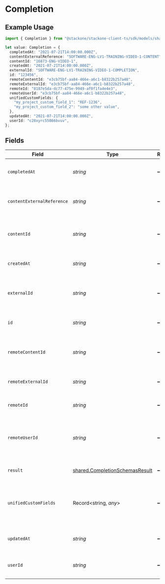 # Completion

## Example Usage

```typescript
import { Completion } from "@stackone/stackone-client-ts/sdk/models/shared";

let value: Completion = {
  completedAt: "2021-07-21T14:00:00.000Z",
  contentExternalReference: "SOFTWARE-ENG-LV1-TRAINING-VIDEO-1-CONTENT",
  contentId: "16873-ENG-VIDEO-1",
  createdAt: "2021-07-21T14:00:00.000Z",
  externalId: "SOFTWARE-ENG-LV1-TRAINING-VIDEO-1-COMPLETION",
  id: "123456",
  remoteContentId: "e3cb75bf-aa84-466e-a6c1-b8322b257a48",
  remoteExternalId: "e3cb75bf-aa84-466e-a6c1-b8322b257a48",
  remoteId: "8187e5da-dc77-475e-9949-af0f1fa4e4e3",
  remoteUserId: "e3cb75bf-aa84-466e-a6c1-b8322b257a48",
  unifiedCustomFields: {
    "my_project_custom_field_1": "REF-1236",
    "my_project_custom_field_2": "some other value",
  },
  updatedAt: "2021-07-21T14:00:00.000Z",
  userId: "c28xyrc55866bvuv",
};
```

## Fields

| Field                                                                                        | Type                                                                                         | Required                                                                                     | Description                                                                                  | Example                                                                                      |
| -------------------------------------------------------------------------------------------- | -------------------------------------------------------------------------------------------- | -------------------------------------------------------------------------------------------- | -------------------------------------------------------------------------------------------- | -------------------------------------------------------------------------------------------- |
| `completedAt`                                                                                | *string*                                                                                     | :heavy_minus_sign:                                                                           | The date the content was completed                                                           | 2021-07-21T14:00:00.000Z                                                                     |
| `contentExternalReference`                                                                   | *string*                                                                                     | :heavy_minus_sign:                                                                           | The external ID associated with this content                                                 | SOFTWARE-ENG-LV1-TRAINING-VIDEO-1-CONTENT                                                    |
| `contentId`                                                                                  | *string*                                                                                     | :heavy_minus_sign:                                                                           | The content ID associated with this completion                                               | 16873-ENG-VIDEO-1                                                                            |
| `createdAt`                                                                                  | *string*                                                                                     | :heavy_minus_sign:                                                                           | The created date of the completion                                                           | 2021-07-21T14:00:00.000Z                                                                     |
| `externalId`                                                                                 | *string*                                                                                     | :heavy_minus_sign:                                                                           | The external ID associated with this completion                                              | SOFTWARE-ENG-LV1-TRAINING-VIDEO-1-COMPLETION                                                 |
| `id`                                                                                         | *string*                                                                                     | :heavy_minus_sign:                                                                           | The ID associated with this completion                                                       | 123456                                                                                       |
| `remoteContentId`                                                                            | *string*                                                                                     | :heavy_minus_sign:                                                                           | Provider's unique identifier of the completion                                               | e3cb75bf-aa84-466e-a6c1-b8322b257a48                                                         |
| `remoteExternalId`                                                                           | *string*                                                                                     | :heavy_minus_sign:                                                                           | Provider's unique identifier of the content                                                  | e3cb75bf-aa84-466e-a6c1-b8322b257a48                                                         |
| `remoteId`                                                                                   | *string*                                                                                     | :heavy_minus_sign:                                                                           | Provider's unique identifier                                                                 | 8187e5da-dc77-475e-9949-af0f1fa4e4e3                                                         |
| `remoteUserId`                                                                               | *string*                                                                                     | :heavy_minus_sign:                                                                           | Provider's unique identifier of the user related to the completion                           | e3cb75bf-aa84-466e-a6c1-b8322b257a48                                                         |
| `result`                                                                                     | [shared.CompletionSchemasResult](../../../sdk/models/shared/completionschemasresult.md)      | :heavy_minus_sign:                                                                           | The result of the completion                                                                 |                                                                                              |
| `unifiedCustomFields`                                                                        | Record<string, *any*>                                                                        | :heavy_minus_sign:                                                                           | Custom Unified Fields configured in your StackOne project                                    | {<br/>"my_project_custom_field_1": "REF-1236",<br/>"my_project_custom_field_2": "some other value"<br/>} |
| `updatedAt`                                                                                  | *string*                                                                                     | :heavy_minus_sign:                                                                           | The updated date of the completion                                                           | 2021-07-21T14:00:00.000Z                                                                     |
| `userId`                                                                                     | *string*                                                                                     | :heavy_minus_sign:                                                                           | The user ID associated with this completion                                                  | c28xyrc55866bvuv                                                                             |